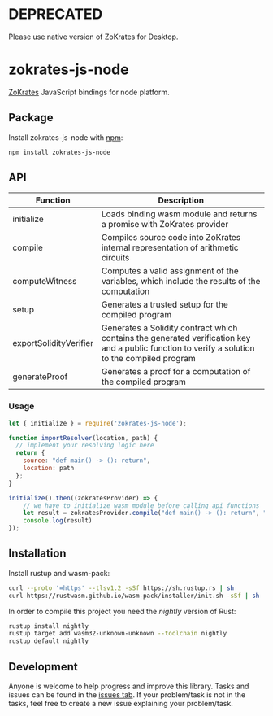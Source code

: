 # DEPRECATED
Please use native version of ZoKrates for Desktop.

# zokrates-js-node
[ZoKrates](https://github.com/Zokrates/ZoKrates) JavaScript bindings for node platform.

## Package
Install zokrates-js-node with [npm](https://www.npmjs.com/package/zokrates-js-node):

```bash
npm install zokrates-js-node
```

## API
| Function | Description |
| ------ | ------ |
| initialize | Loads binding wasm module and returns a promise with ZoKrates provider |
| compile | Compiles source code into ZoKrates internal representation of arithmetic circuits |
| computeWitness | Computes a valid assignment of the variables, which include the results of the computation |
| setup | Generates a trusted setup for the compiled program |
| exportSolidityVerifier | Generates a Solidity contract which contains the generated verification key and a public function to verify a solution to the compiled program |
| generateProof | Generates a proof for a computation of the compiled program |

### Usage
```js
let { initialize } = require('zokrates-js-node');

function importResolver(location, path) {
  // implement your resolving logic here
  return { 
    source: "def main() -> (): return", 
    location: path 
  };
}

initialize().then((zokratesProvider) => {
    // we have to initialize wasm module before calling api functions
    let result = zokratesProvider.compile("def main() -> (): return", "main", importResolver);
    console.log(result)
});
```

## Installation
Install rustup and wasm-pack:

```bash
curl --proto '=https' --tlsv1.2 -sSf https://sh.rustup.rs | sh
curl https://rustwasm.github.io/wasm-pack/installer/init.sh -sSf | sh
```

In order to compile this project you need the *nightly* version of Rust:

```bash
rustup install nightly
rustup target add wasm32-unknown-unknown --toolchain nightly
rustup default nightly
```

## Development
Anyone is welcome to help progress and improve this library. Tasks and issues can be found in the [issues tab](https://github.com/blockchain-it-hr/zokrates-js-node/issues). If your problem/task is not in the tasks, feel free to create a new issue explaining your problem/task.
